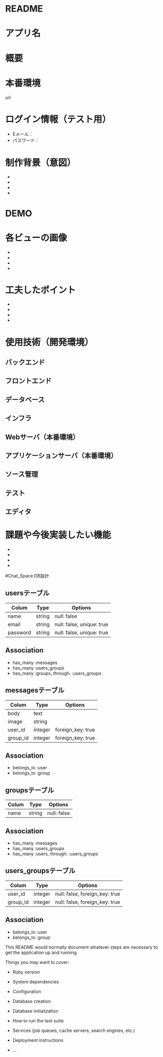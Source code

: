 # README

# アプリ名



# 概要



# 本番環境

url
# ログイン情報（テスト用）
- Eメール：
- パスワード：


# 制作背景（意図）

- 
- 
- 
- 


# DEMO

# 各ビューの画像

- 
- 
- 
- 


# 工夫したポイント

- 
- 
- 
- 


# 使用技術（開発環境）

## バックエンド
## フロントエンド
## データベース
## インフラ
## Webサーバ（本番環境）
## アプリケーションサーバ（本番環境）
## ソース管理
## テスト
## エディタ


# 課題や今後実装したい機能

- 
- 
- 
- 

#Chat_Space DB設計
## usersテーブル

|Colum|Type|Options|
|------|----|------|
|name|string|null: false|
|email|string|null: false, unique: true|
|password|string|null: false, unique: true|

## Association
- has_many :messages
- has_many :users_groups
- has_many  :groups,  through:  :users_groups

## messagesテーブル

|Colum|Type|Options|
|------|----|------|
|body|text||
|image|string||
|user_id|integer|foreign_key: true|
|group_id|integer|foreign_key: true|

## Association
- belongs_to :user
- belongs_to :group


## groupsテーブル

|Colum|Type|Options|
|------|----|------|
|name|string|null: false|

## Association
- has_many :messages
- has_many :users_groups
- has_many  :users,  through:  :users_groups

## users_groupsテーブル

|Colum|Type|Options|
|------|----|------|
|user_id|integer|null: false, foreign_key: true|
|group_id|integer|null: false, foreign_key: true|

## Association
- belongs_to :user
- belongs_to :group

This README would normally document whatever steps are necessary to get the
application up and running.

Things you may want to cover:

* Ruby version

* System dependencies

* Configuration

* Database creation

* Database initialization

* How to run the test suite

* Services (job queues, cache servers, search engines, etc.)

* Deployment instructions

* ...

